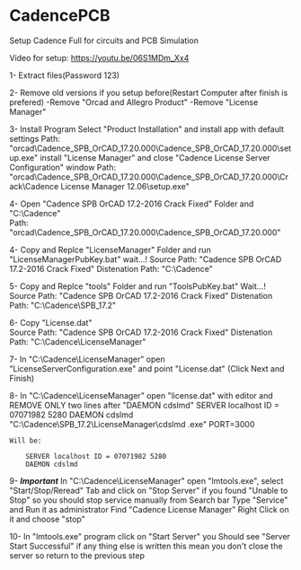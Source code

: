 # CadencePCB
Setup Cadence Full for circuits and PCB Simulation

Video for setup:
    https://youtu.be/06S1MDm_Xx4

1- Extract files(Password 123)

2- Remove old versions if you setup before(Restart Computer after finish is prefered)
	-Remove "Orcad and Allegro Product"
	-Remove "License Manager"

3- Install Program 
	Select "Product Installation" and install app with default settings
		Path: "orcad\Cadence_SPB_OrCAD_17.20.000\Cadence_SPB_OrCAD_17.20.000\setup.exe"
	install "License Manager" and close "Cadence License Server Configuration" window
		Path: "orcad\Cadence_SPB_OrCAD_17.20.000\Cadence_SPB_OrCAD_17.20.000\Crack\Cadence License Manager 12.06\setup.exe"

4- Open "Cadence SPB OrCAD 17.2-2016 Crack Fixed" Folder and "C:\Cadence\"  
	Path: "orcad\Cadence_SPB_OrCAD_17.20.000\Cadence_SPB_OrCAD_17.20.000\"

4- Copy and Replce "LicenseManager" Folder and run "LicenseManagerPubKey.bat" wait...!
	Source Path: "Cadence SPB OrCAD 17.2-2016 Crack Fixed\" 
	Distenation Path: "C:\Cadence\"

5- Copy and Replce "tools" Folder and run "ToolsPubKey.bat" Wait...!
	Source Path: "Cadence SPB OrCAD 17.2-2016 Crack Fixed\"
	Distenation Path: "C:\Cadence\SPB_17.2\"

6- Copy "License.dat" 	
	Source Path: "Cadence SPB OrCAD 17.2-2016 Crack Fixed"
	Distenation Path: "C:\Cadence\LicenseManager"

7- In "C:\Cadence\LicenseManager\" open "LicenseServerConfiguration.exe" and point "License.dat" (Click Next and Finish)

8- In "C:\Cadence\LicenseManager" open "license.dat" with editor and REMOVE ONLY two lines after "DAEMON cdslmd"
		SERVER localhost ID = 07071982 5280
		DAEMON cdslmd
		"C:\Cadence\SPB_17.2\LicenseManager\cdslmd
		.exe" PORT=3000

	Will be:

		SERVER localhost ID = 07071982 5280
		DAEMON cdslmd

9- *****Important*****
	In "C:\Cadence\LicenseManager" open "lmtools.exe", select "Start/Stop/Reread" Tab and click on "Stop Server"
	if you found "Unable to Stop" so you should stop service manually
		from Search bar Type "Service" and Run it as administrator 
		Find "Cadence License Manager" Right Click on it and choose "stop"

10- In "lmtools.exe" program click on "Start Server"
	you Should see "Server Start Successful" 
	if any thing else is written this mean you don't close the server so return to the previous step 

